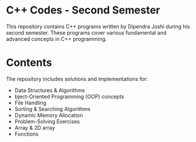 # C++ Codes - Second Semester

This repository contains C++ programs written by Dipendra Joshi during his second semester. These programs cover various fundamental and advanced concepts in C++ programming.

# Contents

The repository includes solutions and implementations for:

* Data Structures & Algorithms
* bject-Oriented Programming (OOP) concepts
* File Handling
* Sorting & Searching Algorithms
* Dynamic Memory Allocation
* Problem-Solving Exercises
* Array & 2D array
* Functions

